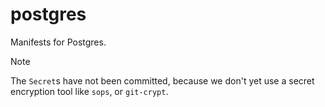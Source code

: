 # postgres

Manifests for Postgres.

> [!NOTE]
> The `Secret`s have not been committed, because we don't yet use a secret encryption tool like `sops`, or `git-crypt`.
